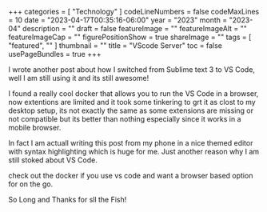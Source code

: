 ﻿+++
categories = [ "Technology" ]
codeLineNumbers = false
codeMaxLines = 10
date = "2023-04-17T00:35:16-06:00"
year = "2023"
month = "2023-04"
description = ""
draft = false
featureImage = ""
featureImageAlt = ""
featureImageCap = ""
figurePositionShow = true
shareImage = ""
tags = [ "featured", "" ]
thumbnail = ""
title = "VScode Server"
toc = false
usePageBundles = true
+++

I wrote another post about how I switched from Sublime text 3 to VS Code, well I am still using it and its still awesome! 

I found a really cool docker that allows you to run the VS Code in a browser, now extentions are limited and it took some tinkering to grt it as clost to my desktop setup, its not exactly the same as some extensions are missing or not compatible but its better than nothing especially since it works in a mobile browser. 

In fact I am actuall writing this post from my phone in a nice themed editor with syntax highlighting which is huge for me. Just another reason why I am still stoked about VS Code. 

check out the docker if you use vs code and want a browser based option for on the go. 

So Long and Thanks for sll the Fish!
